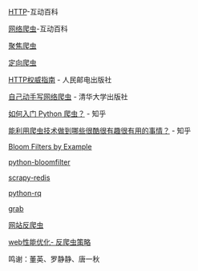 [HTTP](http://www.baike.com/wiki/HTTP)-互动百科

[网络爬虫](http://www.baike.com/wiki/%E7%BD%91%E7%BB%9C%E7%88%AC%E8%99%AB)-互动百科

[聚焦爬虫](http://www.baike.com/wiki/%E8%81%9A%E7%84%A6%E7%88%AC%E8%99%AB)

[定向爬虫](http://www.baike.com/wiki/%E5%AE%9A%E5%90%91%E7%88%AC%E8%99%AB)

[HTTP权威指南](http://www.amazon.cn/HTTP%E6%9D%83%E5%A8%81%E6%8C%87%E5%8D%97-%E5%90%89%E5%B0%94%E5%88%A9/dp/B008XFDQ14/) - 人民邮电出版社

[自己动手写网络爬虫](http://www.amazon.cn/%E8%87%AA%E5%B7%B1%E5%8A%A8%E6%89%8B%E5%86%99%E7%BD%91%E7%BB%9C%E7%88%AC%E8%99%AB-%E7%BD%97%E5%88%9A/dp/B0047T6B4O/) - 清华大学出版社

[如何入门 Python 爬虫？](http://www.zhihu.com/question/20899988/answer/24923424) - 知乎

[能利用爬虫技术做到哪些很酷很有趣很有用的事情？](http://www.zhihu.com/question/27621722/answer/48177710) - 知乎

[Bloom Filters by Example](http://billmill.org/bloomfilter-tutorial/)

[python-bloomfilter](https://github.com/jaybaird/python-bloomfilter)

[scrapy-redis](https://github.com/darkrho/scrapy-redis)

[python-rq](https://github.com/nvie/rq)

[grab](https://github.com/lorien/grab)

[网站反爬虫](http://blog.csdn.net/huaweitman/article/details/9714981)

[web性能优化- 反爬虫策略](http://dynamiclu.iteye.com/blog/1044645)

鸣谢：董英、罗静静、唐一秋